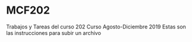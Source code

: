 # MCF202
Trabajos y Tareas del curso 202 
Curso Agosto-Diciembre 2019
Estas son las instrucciones para subir un archivo
